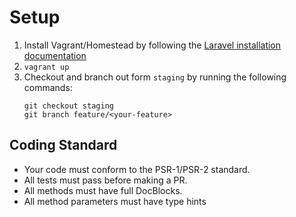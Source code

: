 # Setup
1. Install Vagrant/Homestead by following the [Laravel installation documentation](https://laravel.com/docs/5.6)
2. `vagrant up`
3. Checkout and branch out form `staging` by running the following commands:
    ```
    git checkout staging
    git branch feature/<your-feature>
    ```

## Coding Standard
- Your code must conform to the PSR-1/PSR-2 standard.
- All tests must pass before making a PR.
- All methods must have full DocBlocks.
- All method parameters must have type hints
